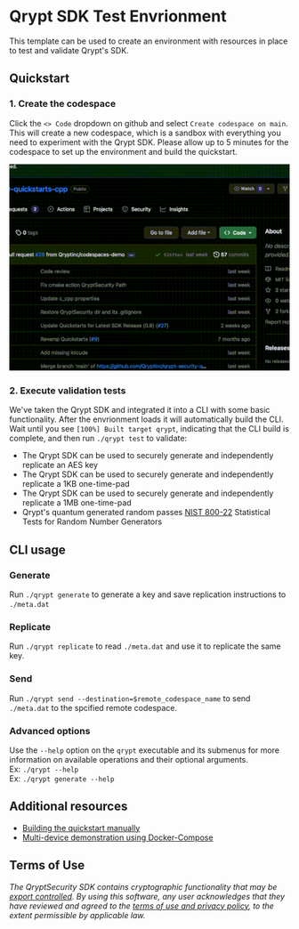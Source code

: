 # Qrypt SDK Test Envrionment
This template can be used to create an environment with resources in place to test and validate Qrypt's SDK.

## Quickstart
### 1. Create the codespace
Click the `<> Code` dropdown on github and select `Create codespace on main`. This will create a new codespace, which is a sandbox with everything you need to experiment with the Qrypt SDK. Please allow up to 5 minutes for the codespace to set up the environment and build the quickstart.

![Codespaces Setup](docs/res/codespace_setup_small.gif)

### 2. Execute validation tests
We've taken the Qrypt SDK and integrated it into a CLI with some basic functionality. After the envrionment loads it will automatically build the CLI. Wait until you see `[100%] Built target qrypt`, indicating that the CLI build is complete, and then run `./qrypt test` to validate:
- The Qrypt SDK can be used to securely generate and independently replicate an AES key
- The Qrypt SDK can be used to securely generate and independently replicate a 1KB one-time-pad
- The Qrypt SDK can be used to securely generate and independently replicate a 1MB one-time-pad
- Qrypt's quantum generated random passes [NIST 800-22](https://csrc.nist.gov/publications/detail/sp/800-22/rev-1a/final) Statistical Tests for Random Number Generators

## CLI usage

### Generate
Run `./qrypt generate` to generate a key and save replication instructions to `./meta.dat`

### Replicate
Run `./qrypt replicate` to read `./meta.dat` and use it to replicate the same key.

### Send
Run `./qrypt send --destination=$remote_codespace_name` to send `./meta.dat` to the spcified remote codespace.

### Advanced options
Use the `--help` option on the `qrypt` executable and its submenus for more information on available operations and their optional arguments.
<br />Ex: `./qrypt --help`
<br />Ex: `./qrypt generate --help`

## Additional resources
- [Building the quickstart manually](./docs/QUICKSTART-BUILD.md)
- [Multi-device demonstration using Docker-Compose](./docs/MULTIDEVICE-DEMO.md)

## Terms of Use
_The QryptSecurity SDK contains cryptographic functionality that may be [export controlled](https://www.qrypt.com/terms). By using this software, any user acknowledges that they have reviewed and agreed to the [terms of use and privacy policy](https://www.qrypt.com/terms), to the extent permissible by applicable law._